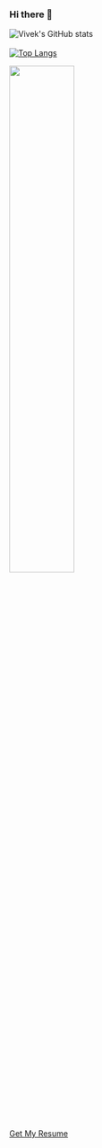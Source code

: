 ### Hi there 👋

<!--
**Omegaviv/Omegaviv** is a ✨ _special_ ✨ repository because its `README.md` (this file) appears on your GitHub profile.

Here are some ideas to get you started:

- 🔭 I’m currently working on ...
- 🌱 I’m currently learning ...
- 👯 I’m looking to collaborate on ...
- 🤔 I’m looking for help with ...
- 💬 Ask me about ...
- 📫 How to reach me: ...
- 😄 Pronouns: ...
- ⚡ Fun fact: ...
-->
![Vivek's GitHub stats](https://github-readme-stats.vercel.app/api?username=omegaviv&show_icons=true&theme=radical&count_private=true&include_all_commits=true) <br /><br />
[![Top Langs](https://github-readme-stats.vercel.app/api/top-langs/?username=omegaviv&layout=compact)](https://github.com/omegaviv/github-readme-stats)


<img width="48%" src="https://github-readme-streak-stats.herokuapp.com/?user=omegaviv&theme=radical" />

[Get My Resume](https://drive.google.com/file/d/1txIFEjKXl8KChNUdsyZXD5VKMPgaAwvc/view?usp=sharing)
